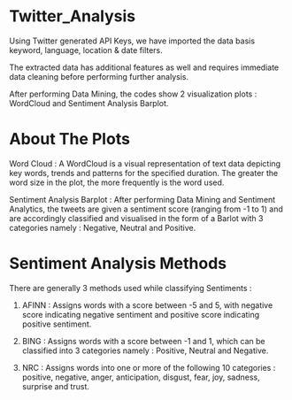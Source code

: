 # Twitter_Analysis

Using Twitter generated API Keys, we have imported the data basis keyword, language, location & date filters.

The extracted data has additional features as well and requires immediate data cleaning before performing further analysis.

After performing Data Mining, the codes show 2 visualization plots : WordCloud and Sentiment Analysis Barplot.

# About The Plots

Word Cloud : A WordCloud is a visual representation of text data depicting key words, trends and patterns for the specified duration. The greater the word size in the plot, the more frequently is the word used.

Sentiment Analysis Barplot : After performing Data Mining and Sentiment Analytics, the tweets are given a sentiment score (ranging from -1 to 1) and are accordingly classified and visualised in the form of a Barlot with 3 categories namely : Negative, Neutral and Positive.

# Sentiment Analysis Methods

There are generally 3 methods used while classifying Sentiments :

1. AFINN : Assigns words with a score between -5 and 5, with negative score indicating negative sentiment and positive score indicating positive sentiment.

2. BING : Assigns words with a score between -1 and 1, which can be classified into 3 categories namely : Positive, Neutral and Negative.

3. NRC : Assigns words into one or more of the following 10 categories : positive, negative, anger, anticipation, disgust, fear, joy, sadness, surprise and trust.
